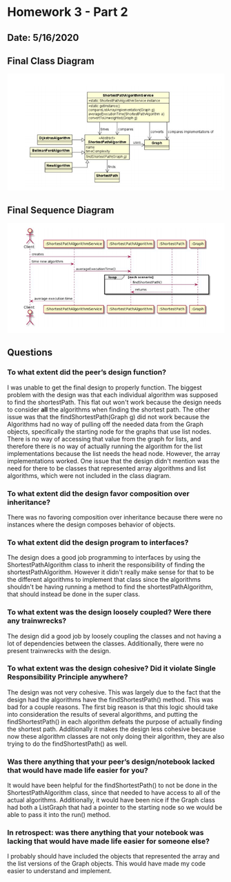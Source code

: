 # Homework 3 - Part 2

## Date: 5/16/2020

## Final Class Diagram

![FinalClassDiagram](images/FinalClassDiagram.PNG)

## Final Sequence Diagram

![FinalSequenceDiagram](images/FinalSequenceDiagram.PNG)

## Questions

### To what extent did the peer’s design function?

I was unable to get the final design to properly function. The biggest problem with the design was that each individual algorithm was supposed to find the shortestPath.
This flat out won't work because the design needs to consider **all** the algorithms when finding the shortest path. The other issue was that the findShortestPath(Graph g) did not work because the Algorithms had no way of pulling off the needed
data from the Graph objects, specifically the starting node for the graphs that use list nodes. There is no way of accessing that value from the graph for lists, and therefore
there is no way of actually running the algorithm for the list implementations because the list needs the head node. However, the array implementations worked.
One issue that the design didn't mention was the need for there to be classes that represented array algorithms and list algorithms, which were not included in the
class diagram.

### To what extent did the design favor composition over inheritance?

There was no favoring composition over inheritance because there were no instances where the design composes behavior of objects.

### To what extent did the design program to interfaces?

The design does a good job programming to interfaces by using the ShortestPathAlgorithm class to inherit the responsibility of finding the shortestPathAlgorithm.
However it didn't really make sense for that to be the different algorithms to implement that class since the algorithms shouldn't be having running a method to find
the shortestPathAlgorithm, that should instead be done in the super class.

### To what extent was the design loosely coupled? Were there any trainwrecks?

The design did a good job by loosely coupling the classes and not having a lot of dependencies between the classes. Additionally, there were no present trainwrecks
with the design.

### To what extent was the design cohesive? Did it violate Single Responsibility Principle anywhere?

The design was not very cohesive. This was largely due to the fact that the design had the algorithms have the findShortestPath() method. This was bad for
a couple reasons. The first big reason is that this logic should take into consideration the results of several algorithms, and putting the findShortestPath() in
each algorithm defeats the purpose of actually finding the shortest path. Additionally it makes the design less cohesive because now these algorithm classes are not only doing their algorithm,
they are also trying to do the findShortestPath() as well.

### Was there anything that your peer’s design/notebook lacked that would have made life easier for you?

It would have been helpful for the findShortestPath() to not be done in the ShortestPathAlgorithm class, since that needed to have access to all of the actual algorithms.
Additionally, it would have been nice if the Graph class had both a ListGraph that had a pointer to the starting node so we would be able to pass it into the run() method.

### In retrospect: was there anything that your notebook was lacking that would have made life easier for someone else?

I probably should have included the objects that represented the array and the list versions of the Graph objects. This would have made my code easier to understand
and implement.